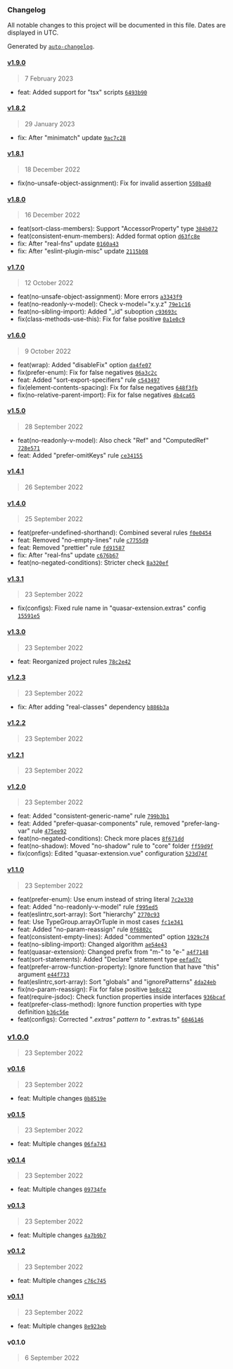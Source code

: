 ### Changelog

All notable changes to this project will be documented in this file. Dates are displayed in UTC.

Generated by [`auto-changelog`](https://github.com/CookPete/auto-changelog).

#### [v1.9.0](https://github.com/ilyub/eslint-plugin-misc/compare/v1.8.2...v1.9.0)

> 7 February 2023

- feat: Added support for "tsx" scripts [`6493b90`](https://github.com/ilyub/eslint-plugin-misc/commit/6493b908dab1b3fcd9296fa6d2b255ac18872203)

#### [v1.8.2](https://github.com/ilyub/eslint-plugin-misc/compare/v1.8.1...v1.8.2)

> 29 January 2023

- fix: After "minimatch" update [`9ac7c28`](https://github.com/ilyub/eslint-plugin-misc/commit/9ac7c280649367452ea5c36bbf8de4a66e1fbf3b)

#### [v1.8.1](https://github.com/ilyub/eslint-plugin-misc/compare/v1.8.0...v1.8.1)

> 18 December 2022

- fix(no-unsafe-object-assignment): Fix for invalid assertion [`550ba40`](https://github.com/ilyub/eslint-plugin-misc/commit/550ba40b27e5fa7dd660878e4e13f082d4cbc4d7)

#### [v1.8.0](https://github.com/ilyub/eslint-plugin-misc/compare/v1.7.0...v1.8.0)

> 16 December 2022

- feat(sort-class-members): Support "AccessorProperty" type [`384b072`](https://github.com/ilyub/eslint-plugin-misc/commit/384b072d79520db28dc09d8acfa6619114e97b64)
- feat(consistent-enum-members): Added format option [`d63fc8e`](https://github.com/ilyub/eslint-plugin-misc/commit/d63fc8e589d024b1487464691b869630cc0c7fed)
- fix: After "real-fns" update [`0160a43`](https://github.com/ilyub/eslint-plugin-misc/commit/0160a43322a797ad3f9e0f9a1ca53e9852281eaf)
- fix: After "eslint-plugin-misc" update [`2115b08`](https://github.com/ilyub/eslint-plugin-misc/commit/2115b08f3307eb2ea344e1908e6a2945ca49c48b)

#### [v1.7.0](https://github.com/ilyub/eslint-plugin-misc/compare/v1.6.0...v1.7.0)

> 12 October 2022

- feat(no-unsafe-object-assignment): More errors [`a3343f9`](https://github.com/ilyub/eslint-plugin-misc/commit/a3343f9c5d7d6b8e175d8fc49c2e9faff4abea05)
- feat(no-readonly-v-model): Check v-model="x.y.z" [`79e1c16`](https://github.com/ilyub/eslint-plugin-misc/commit/79e1c160f05f2c30452e38e24415d731d8871773)
- feat(no-sibling-import): Added "_id" suboption [`c93693c`](https://github.com/ilyub/eslint-plugin-misc/commit/c93693c6c9fb10f934d7d8c2646e276d02b0e424)
- fix(class-methods-use-this): Fix for false positive [`0a1e0c9`](https://github.com/ilyub/eslint-plugin-misc/commit/0a1e0c91b6a52e60b061ffd0b5a1030bdd8f780e)

#### [v1.6.0](https://github.com/ilyub/eslint-plugin-misc/compare/v1.5.0...v1.6.0)

> 9 October 2022

- feat(wrap): Added "disableFix" option [`da4fe07`](https://github.com/ilyub/eslint-plugin-misc/commit/da4fe07099da6bc0e41b5b53d83fa1dfaf212f34)
- fix(prefer-enum): Fix for false negatives [`06a3c2c`](https://github.com/ilyub/eslint-plugin-misc/commit/06a3c2ccaa96129f5031fa6b8cbdf677f68cdd3f)
- feat: Added "sort-export-specifiers" rule [`c543497`](https://github.com/ilyub/eslint-plugin-misc/commit/c543497902421c8063273ba3e688aa5f99ba064a)
- fix(element-contents-spacing): Fix for false negatives [`648f3fb`](https://github.com/ilyub/eslint-plugin-misc/commit/648f3fb1fc43e2a571cced74001a2a5064409912)
- fix(no-relative-parent-import): Fix for false negatives [`4b4ca65`](https://github.com/ilyub/eslint-plugin-misc/commit/4b4ca651b5ace86fb7f0130938dc32628a582558)

#### [v1.5.0](https://github.com/ilyub/eslint-plugin-misc/compare/v1.4.1...v1.5.0)

> 28 September 2022

- feat(no-readonly-v-model): Also check "Ref" and "ComputedRef" [`728e571`](https://github.com/ilyub/eslint-plugin-misc/commit/728e57124bc022d41477237c2f524566da853e01)
- feat: Added "prefer-omitKeys" rule [`ce34155`](https://github.com/ilyub/eslint-plugin-misc/commit/ce34155d6d68940bcb2c1ea12fae7e1feab97f54)

#### [v1.4.1](https://github.com/ilyub/eslint-plugin-misc/compare/v1.4.0...v1.4.1)

> 26 September 2022

#### [v1.4.0](https://github.com/ilyub/eslint-plugin-misc/compare/v1.3.1...v1.4.0)

> 25 September 2022

- feat(prefer-undefined-shorthand): Combined several rules [`f0e0454`](https://github.com/ilyub/eslint-plugin-misc/commit/f0e0454e085d33f8602ab5cc89e81d0d26505f78)
- feat: Removed "no-empty-lines" rule [`c7755d9`](https://github.com/ilyub/eslint-plugin-misc/commit/c7755d9a22bf8cf6e11591ddbce62064a667f778)
- feat: Removed "prettier" rule [`fd91587`](https://github.com/ilyub/eslint-plugin-misc/commit/fd915871adce62ba8901d864221d7e8bd137a62e)
- fix: After "real-fns" update [`c676b67`](https://github.com/ilyub/eslint-plugin-misc/commit/c676b67ce5618a735782c647c9392109fcd9dfb9)
- feat(no-negated-conditions): Stricter check [`8a320ef`](https://github.com/ilyub/eslint-plugin-misc/commit/8a320ef04e572a7b7992f657c7d58ff9d8523943)

#### [v1.3.1](https://github.com/ilyub/eslint-plugin-misc/compare/v1.3.0...v1.3.1)

> 23 September 2022

- fix(configs): Fixed rule name in "quasar-extension.extras" config [`15591e5`](https://github.com/ilyub/eslint-plugin-misc/commit/15591e5bbba4ce3fc7077301477fbf5e5cb21de7)

#### [v1.3.0](https://github.com/ilyub/eslint-plugin-misc/compare/v1.2.3...v1.3.0)

> 23 September 2022

- feat: Reorganized project rules [`78c2e42`](https://github.com/ilyub/eslint-plugin-misc/commit/78c2e42e56466a640b98fd5e1c3c21d148ea0fbd)

#### [v1.2.3](https://github.com/ilyub/eslint-plugin-misc/compare/v1.2.2...v1.2.3)

> 23 September 2022

- fix: After adding "real-classes" dependency [`b886b3a`](https://github.com/ilyub/eslint-plugin-misc/commit/b886b3afcb98e539af1f88346d68b6a5b1b72dd3)

#### [v1.2.2](https://github.com/ilyub/eslint-plugin-misc/compare/v1.2.1...v1.2.2)

> 23 September 2022

#### [v1.2.1](https://github.com/ilyub/eslint-plugin-misc/compare/v1.2.0...v1.2.1)

> 23 September 2022

#### [v1.2.0](https://github.com/ilyub/eslint-plugin-misc/compare/v1.1.0...v1.2.0)

> 23 September 2022

- feat: Added "consistent-generic-name" rule [`799b3b1`](https://github.com/ilyub/eslint-plugin-misc/commit/799b3b185ca13ede684a854cfac2c65e1eaaffda)
- feat: Added "prefer-quasar-components" rule, removed "prefer-lang-var" rule [`475ee92`](https://github.com/ilyub/eslint-plugin-misc/commit/475ee92e79113835cb98e18bf6b9ec78c65f5bb8)
- feat(no-negated-conditions): Check more places [`8f671dd`](https://github.com/ilyub/eslint-plugin-misc/commit/8f671dd5a41608cc7cdcdafb9de428a51ad347b1)
- feat(no-shadow): Moved "no-shadow" rule to "core" folder [`ff59d9f`](https://github.com/ilyub/eslint-plugin-misc/commit/ff59d9f9734dc9af250ea5d17a3f3ce2fb606d48)
- fix(configs): Edited "quasar-extension.vue"  configuration [`523d74f`](https://github.com/ilyub/eslint-plugin-misc/commit/523d74f50f7851bfc4b387d1c7fb68c898977747)

#### [v1.1.0](https://github.com/ilyub/eslint-plugin-misc/compare/v1.0.0...v1.1.0)

> 23 September 2022

- feat(prefer-enum): Use enum instead of string literal [`7c2e330`](https://github.com/ilyub/eslint-plugin-misc/commit/7c2e3309af2e574807d859030c697b834153df6a)
- feat: Added "no-readonly-v-model" rule [`f995ed5`](https://github.com/ilyub/eslint-plugin-misc/commit/f995ed5ff0847368a33dac0c288c154513a7bf65)
- feat(eslintrc,sort-array): Sort "hierarchy" [`2770c93`](https://github.com/ilyub/eslint-plugin-misc/commit/2770c93c655a120f5671e47163f3e0197d617ec7)
- feat: Use TypeGroup.arrayOrTuple in most cases [`fc1e341`](https://github.com/ilyub/eslint-plugin-misc/commit/fc1e3411943ccaad50526aba66bc5e945915318c)
- feat: Added "no-param-reassign" rule [`0f6802c`](https://github.com/ilyub/eslint-plugin-misc/commit/0f6802cc25a4548eaf3d7ecc3793f706dce589b8)
- feat(consistent-empty-lines): Added "commented" option [`1929c74`](https://github.com/ilyub/eslint-plugin-misc/commit/1929c74a91766d365892b7de79ddfb64acf639f5)
- feat(no-sibling-import): Changed algorithm [`ae54e43`](https://github.com/ilyub/eslint-plugin-misc/commit/ae54e4331f866d4353ef40ec6b5958c171c2eec0)
- feat(quasar-extension): Changed prefix from "m-" to "e-" [`a4f7148`](https://github.com/ilyub/eslint-plugin-misc/commit/a4f7148f1841624c94e570ce83d9675dfae2cfa9)
- feat(sort-statements): Added "Declare" statement type [`eefad7c`](https://github.com/ilyub/eslint-plugin-misc/commit/eefad7cddf5b23f66592332e9452227ed3badb55)
- feat(prefer-arrow-function-property): Ignore function that have "this" argument [`e44f733`](https://github.com/ilyub/eslint-plugin-misc/commit/e44f733cb889e51458964f059d447d22a0cecefc)
- feat(eslintrc,sort-array): Sort "globals" and "ignorePatterns" [`4da24eb`](https://github.com/ilyub/eslint-plugin-misc/commit/4da24eb8f76a55f5dbdf5f921fea07d48ac38986)
- fix(no-param-reassign): Fix for false positive [`be8c422`](https://github.com/ilyub/eslint-plugin-misc/commit/be8c4220abb0d1e9b94525a5a407b508a95557a4)
- feat(require-jsdoc): Check function properties inside interfaces [`936bcaf`](https://github.com/ilyub/eslint-plugin-misc/commit/936bcafa1b61e557da700c526c5bd75c4ad8b92b)
- feat(prefer-class-method): Ignore function properties with type definition [`b36c56e`](https://github.com/ilyub/eslint-plugin-misc/commit/b36c56ecb11af1b48defb6c1f1ec711dfc3e5b4b)
- feat(configs): Corrected "*.extras" pattern to "*.extras.ts" [`6046146`](https://github.com/ilyub/eslint-plugin-misc/commit/604614626e410e55868472aa2a5387191d466b35)

### [v1.0.0](https://github.com/ilyub/eslint-plugin-misc/compare/v0.1.6...v1.0.0)

> 23 September 2022

#### [v0.1.6](https://github.com/ilyub/eslint-plugin-misc/compare/v0.1.5...v0.1.6)

> 23 September 2022

- feat: Multiple changes [`0b8519e`](https://github.com/ilyub/eslint-plugin-misc/commit/0b8519e2c91f5ec17e74e49b6b4534dd66f6ff71)

#### [v0.1.5](https://github.com/ilyub/eslint-plugin-misc/compare/v0.1.4...v0.1.5)

> 23 September 2022

- feat: Multiple changes [`06fa743`](https://github.com/ilyub/eslint-plugin-misc/commit/06fa743bbcfddddd3ca5ca2d7a210d654878c297)

#### [v0.1.4](https://github.com/ilyub/eslint-plugin-misc/compare/v0.1.3...v0.1.4)

> 23 September 2022

- feat: Multiple changes [`09734fe`](https://github.com/ilyub/eslint-plugin-misc/commit/09734fee01e347a655fc2a62d3ed11753539fdcd)

#### [v0.1.3](https://github.com/ilyub/eslint-plugin-misc/compare/v0.1.2...v0.1.3)

> 23 September 2022

- feat: Multiple changes [`4a7b9b7`](https://github.com/ilyub/eslint-plugin-misc/commit/4a7b9b759416f8b19eca45fb2e2e1cbd5ed817ae)

#### [v0.1.2](https://github.com/ilyub/eslint-plugin-misc/compare/v0.1.1...v0.1.2)

> 23 September 2022

- feat: Multiple changes [`c76c745`](https://github.com/ilyub/eslint-plugin-misc/commit/c76c74573dfc8f260a6f0efc0aece45dff1f71d4)

#### [v0.1.1](https://github.com/ilyub/eslint-plugin-misc/compare/v0.1.0...v0.1.1)

> 23 September 2022

- feat: Multiple changes [`8e923eb`](https://github.com/ilyub/eslint-plugin-misc/commit/8e923ebd4e82a056255cefe8393e9120464d0825)

#### v0.1.0

> 6 September 2022
